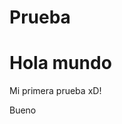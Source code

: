 # Prueba
<!DOCTYPE html>
<html>
<body>

<h1>Hola mundo</h1>
<p>Mi primera prueba xD! </p>
<p>Bueno</p>
</body>
 
</html>